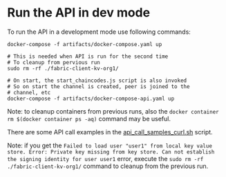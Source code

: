 # Run the API in dev mode

To run the API in a development mode use following commands:

```
docker-compose -f artifacts/docker-compose.yaml up
```

```
# This is needed when API is run for the second time
# To cleanup from pervious run
sudo rm -rf ./fabric-client-kv-org1/

# On start, the start_chaincodes.js script is also invoked
# So on start the channel is created, peer is joined to the
# channel, etc
docker-compose -f artifacts/docker-compose-api.yaml up
```

Note: to cleanup containers from previous runs, also the `docker container rm $(docker container ps -aq)` command may be useful.

There are some API call examples in the [api_call_samples_curl.sh](./api_call_samples_curl.sh) script.

Note: if you get the `Failed to load user "user1" from local key value store. Error: Private key missing from key store. Can not establish the signing identity for user user1` error, execute the `sudo rm -rf ./fabric-client-kv-org1/` command to cleanup from the previous run.
